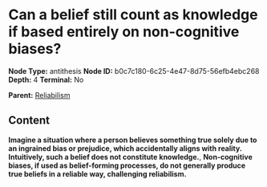 # Can a belief still count as knowledge if based entirely on non-cognitive biases?

**Node Type:** antithesis
**Node ID:** b0c7c180-6c25-4e47-8d75-56efb4ebc268
**Depth:** 4
**Terminal:** No

**Parent:** [Reliabilism](reliabilism-synthesis-b7a77c41-f711-4239-97c6-124b43e5d847.md)

## Content

**Imagine a situation where a person believes something true solely due to an ingrained bias or prejudice, which accidentally aligns with reality. Intuitively, such a belief does not constitute knowledge.**, **Non-cognitive biases, if used as belief-forming processes, do not generally produce true beliefs in a reliable way, challenging reliabilism.**
